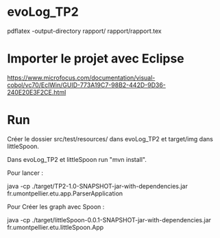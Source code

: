 # evoLog_TP2

pdflatex -output-directory rapport/ rapport/rapport.tex 

# Importer le projet avec Eclipse

https://www.microfocus.com/documentation/visual-cobol/vc70/EclWin/GUID-773A19C7-98B2-442D-9D36-240E20E3F2CE.html

# Run

Créer le dossier src/test/resources/ dans evoLog_TP2 et target/img dans littleSpoon.

Dans evoLog_TP2 et littleSpoon run "mvn install".

Pour lancer :

java -cp ./target/TP2-1.0-SNAPSHOT-jar-with-dependencies.jar fr.umontpellier.etu.app.ParserApplication

Pour Créer les graph avec Spoon :

java -cp ./target/littleSpoon-0.0.1-SNAPSHOT-jar-with-dependencies.jar fr.umontpellier.etu.littleSpoon.App
